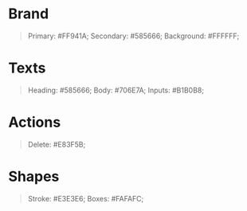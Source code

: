 # Brand

> Primary: #FF941A;
> Secondary: #585666;
> Background: #FFFFFF;

# Texts

> Heading: #585666;
> Body: #706E7A;
> Inputs: #B1B0B8;

# Actions

> Delete: #E83F5B;

# Shapes

> Stroke: #E3E3E6;
> Boxes: #FAFAFC;